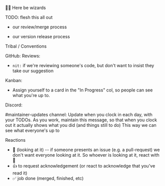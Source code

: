 🧙‍♀️ Here be wizards

TODO: flesh this all out

- our review/merge process

- our version release process


Tribal / Conventions

GitHub:
Reviews:
- `nit:` if we're reviewing someone's code, but don't want to insist they take our suggestion

Kanban:
- Assign yourself to a card in the "In Progress" col, so people can see what you're up to.


Discord:

#maintainer-updates channel:
Update when you clock in each day, with your TODOs.
As you work, maintain this message, so that when you clock out it actually shows what you did (and things still to do)
This way we can see what everyone's up to

Reactions
- 👀 (looking at it) -- if someone presents an issue (e.g. a pull-request) we don't want everyone looking at it. So whoever is looking at it, react with 👀
- 👍 to request acknowledgement (or react to acknowledge that you've read it)
- ✅ job done (merged, finished, etc)


